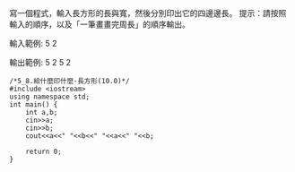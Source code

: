 寫一個程式，輸入長方形的長與寬，然後分別印出它的四邊邊長。
提示：請按照輸入的順序，以及「一筆畫畫完周長」的順序輸出。

輸入範例:
5
2

輸出範例:
5 2 5 2

```
/*5_8.給什麼印什麼-長方形(10.0)*/
#include <iostream>     
using namespace std; 
int main() { 
    int a,b;
    cin>>a;
    cin>>b;
    cout<<a<<" "<<b<<" "<<a<<" "<<b;

    return 0; 
}
```
